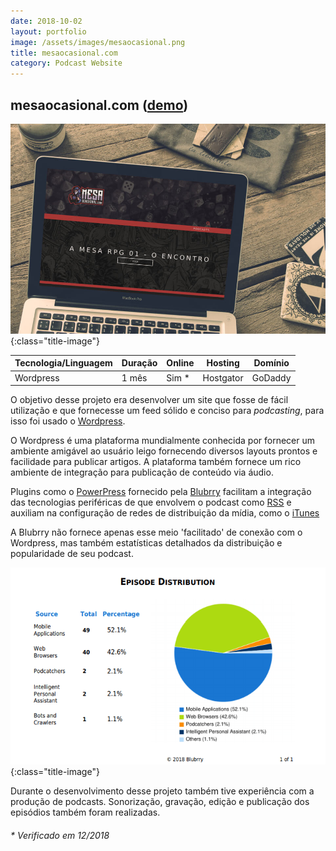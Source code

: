 ```yaml
---
date: 2018-10-02
layout: portfolio
image: /assets/images/mesaocasional.png
title: mesaocasional.com
category: Podcast Website
---
```


## mesaocasional.com ([demo](http://mesaocasional.com/))

![Blubrry](/assets/images/moc_mesa_desk.jpg){:class="title-image"}

| Tecnologia/Linguagem | Duração                    | Online | Hosting | Domínio |
| -------------------- | -------------------------- | -------|---------|---------|
| Wordpress            | 1 mês                      | Sim *  |Hostgator| GoDaddy |


O objetivo desse projeto era desenvolver um site que fosse de fácil utilização e que fornecesse um feed sólido e conciso para _podcasting_, para isso foi usado o [Wordpress](https://br.wordpress.com/).

O Wordpress é uma plataforma mundialmente conhecida por fornecer um ambiente amigável ao usuário leigo fornecendo diversos layouts prontos e facilidade para publicar artigos. A plataforma também fornece um rico ambiente de integração para publicação de conteúdo via áudio.

Plugins como o [PowerPress](https://create.blubrry.com/resources/powerpress/) fornecido pela [Blubrry](https://www.blubrry.com/) facilitam a integração das tecnologias periféricas de que envolvem o podcast como [RSS](https://pt.wikipedia.org/wiki/RSS) e auxiliam na configuração de redes de distribuição da mídia, como o [iTunes](https://www.apple.com/br/itunes/)

A Blubrry não fornece apenas esse meio 'facilitado' de conexão com o Wordpress, mas também estatísticas detalhados da distribuição e popularidade de seu podcast.

![Blubrry](/assets/images/blbry.png){:class="title-image"}

Durante o desenvolvimento desse projeto também tive experiência com a produção de podcasts. Sonorização, gravação,
edição e publicação dos episódios também foram realizadas.



###### * Verificado em 12/2018
